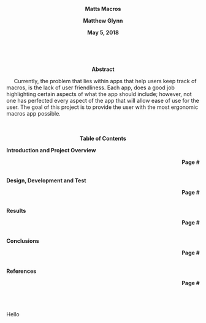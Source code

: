 <p align="center"> <b>Matts Macros</b></p>
<p align="center"> <b>Matthew Glynn</b></p>
<p align="center"> <b>May 5, 2018</b></p>


</br>
</br>
</br>
<p align="center"> <b>Abstract</b></p>
&nbsp;&nbsp;&nbsp;&nbsp; Currently, the problem that lies within apps that help users keep track of macros, is the lack of user friendliness. Each app, does a good job highlighting certain aspects of what the app should include; however, not one has perfected every aspect of the app that will allow ease of use for the user. The goal of this project is to provide the user with the most ergonomic macros app possible.


</br>
</br>
</br>
<p align="center"> <b>Table of Contents</b></p>
<b>Introduction and Project Overview</b>
<p align="right"> <b>Page #</b></p>
</br>
<b>Design, Development and Test<p align="right"> <b>Page #</b></p></b>
</br>
<b>Results<p align="right"> <b>Page #</b></p></b>
</br>
<b>Conclusions<p align="right"> <b>Page #</b></p></b>
</br>
<b>References<p align="right"> <b>Page #</b></p></b>
</br>
</br>
</br>
Hello
